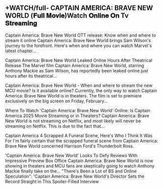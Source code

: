 <h2>+WATCH/full- CAPTAIN AMERICA: BRAVE NEW WORLD (𝐅𝐮𝐥𝐥 𝐌𝐨𝐯𝐢𝐞)Watch 𝐎𝐧𝐥𝐢𝐧𝐞 𝐎𝐧 Tv 𝐒𝐭𝐫𝐞𝐚𝐦𝐢𝐧𝐠</h2>



Captain America: Brave New World OTT release: Know when and where to stream it online
Captain America: Brave New World brings Sam Wilson's journey to the forefront. Here's when and where you can watch Marvel's latest chapter...

Captain America: Brave New World Leaked Online Hours After Theatrical Release
The Marvel film Captain America: Brave New World, starring Anthony Mackie as Sam Wilson, has reportedly been leaked online just hours after its theatrical...

Captain America: Brave New World - When and where to stream the new MCU movie? Is it available online?
Currently, the only way to watch Captain America: Brave New World is in theaters. The film is set to premiere exclusively on the big screen on Friday, February...

Where To Watch 'Captain America: Brave New World' Online: Is Captain America 2025 Movie Streaming or in Theaters?
Captain America: Brave New World is not streaming on Netflix, and most likely will never be streaming on Netflix. This is due to the fact that...

Captain America 4 Scrapped A Funeral Scene, Here's Who I Think It Was For
I'm fairly certain that the scrapped funeral scene from Captain America: Brave New World concerned Harrison Ford's Thunderbolt Ross.

'Captain America: Brave New World' Looks To Defy Reviews With Impressive Preview Box Office
Captain America: Brave New World is now showing in theaters and MCU fans are skeptically going to watch Anthony Mackie finally take on the...
"There's Been a Lot of BS and Online Speculation": 'Captain America: Brave New World's Director Sets the Record Straight in This Spoiler-Filled Interview